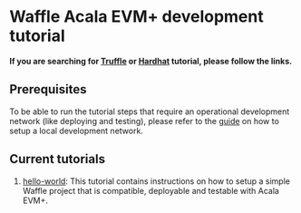 # Waffle Acala EVM+ development tutorial

**If you are searching for [Truffle](https://github.com/AcalaNetwork/truffle-tutorials) or
[Hardhat](https://github.com/AcalaNetwork/hardhat-tutorials) tutorial, please follow the links.**

## Prerequisites

To be able to run the tutorial steps that require an operational development network (like deploying
and testing), please refer to the [guide](https://github.com/AcalaNetwork/Acala#5-development) on
how to setup a local development network.

## Current tutorials

1. [hello-world](./hello-world/README.md): This tutorial contains instructions on how to setup a
simple Waffle project that is compatible, deployable and testable with Acala EVM+.